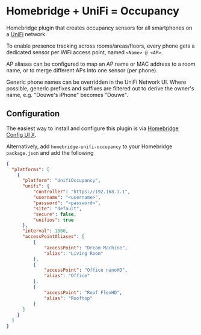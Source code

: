 # Homebridge + UniFi = Occupancy

Homebridge plugin that creates occupancy sensors for all smartphones on a [UniFi](https://www.ubnt.com/download/unifi) network.

To enable presence tracking across rooms/areas/floors, every phone gets a dedicated sensor per WiFi access point, named `<Name> @ <AP>`.

AP aliases can be configured to map an AP name or MAC address to a room name, or to merge different APs into one sensor (per phone).

Generic phone names can be overridden in the UniFi Network UI.
Where possible, generic prefixes and suffixes are filtered out to derive the owner's name, e.g. "Douwe's iPhone" becomes "Douwe".

## Configuration

The easiest way to install and configure this plugin is via [Homebridge Config UI X](https://github.com/oznu/homebridge-config-ui-x).

Alternatively, add `homebridge-unifi-occupancy` to your Homebridge `package.json` and add the following

```json
{
  "platforms": [
    {
      "platform": "UnifiOccupancy",
      "unifi": {
          "controller": "https://192.168.1.1",
          "username": "<username>",
          "password": "<password>",
          "site": "default",
          "secure": false,
          "unifios": true
      },
      "interval": 1800,
      "accessPointAliases": [
          {
              "accessPoint": "Dream Machine",
              "alias": "Living Room"
          },
          {
              "accessPoint": "Office nanoHD",
              "alias": "Office"
          },
          {
              "accessPoint": "Roof FlexHD",
              "alias": "Rooftop"
          }
      ]
    }
  ]
}
```
